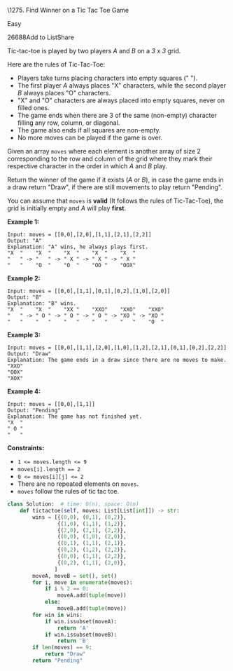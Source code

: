 \1275. Find Winner on a Tic Tac Toe Game

Easy

26688Add to ListShare

Tic-tac-toe is played by two players *A* and *B* on a *3* x *3* grid.

Here are the rules of Tic-Tac-Toe:

- Players take turns placing characters into empty squares (" ").
- The first player *A* always places "X" characters, while the second player *B* always places "O" characters.
- "X" and "O" characters are always placed into empty squares, never on filled ones.
- The game ends when there are 3 of the same (non-empty) character filling any row, column, or diagonal.
- The game also ends if all squares are non-empty.
- No more moves can be played if the game is over.

Given an array `moves` where each element is another array of size 2 corresponding to the row and column of the grid where they mark their respective character in the order in which *A* and *B* play.

Return the winner of the game if it exists (*A* or *B*), in case the game ends in a draw return "Draw", if there are still movements to play return "Pending".

You can assume that `moves` is **valid** (It follows the rules of Tic-Tac-Toe), the grid is initially empty and *A* will play **first**.

 

**Example 1:**

```
Input: moves = [[0,0],[2,0],[1,1],[2,1],[2,2]]
Output: "A"
Explanation: "A" wins, he always plays first.
"X  "    "X  "    "X  "    "X  "    "X  "
"   " -> "   " -> " X " -> " X " -> " X "
"   "    "O  "    "O  "    "OO "    "OOX"
```

**Example 2:**

```
Input: moves = [[0,0],[1,1],[0,1],[0,2],[1,0],[2,0]]
Output: "B"
Explanation: "B" wins.
"X  "    "X  "    "XX "    "XXO"    "XXO"    "XXO"
"   " -> " O " -> " O " -> " O " -> "XO " -> "XO " 
"   "    "   "    "   "    "   "    "   "    "O  "
```

**Example 3:**

```
Input: moves = [[0,0],[1,1],[2,0],[1,0],[1,2],[2,1],[0,1],[0,2],[2,2]]
Output: "Draw"
Explanation: The game ends in a draw since there are no moves to make.
"XXO"
"OOX"
"XOX"
```

**Example 4:**

```
Input: moves = [[0,0],[1,1]]
Output: "Pending"
Explanation: The game has not finished yet.
"X  "
" O "
"   "
```

 

**Constraints:**

- `1 <= moves.length <= 9`
- `moves[i].length == 2`
- `0 <= moves[i][j] <= 2`
- There are no repeated elements on `moves`.
- `moves` follow the rules of tic tac toe.



```python
class Solution:  # time: O(n), space: O(n)
    def tictactoe(self, moves: List[List[int]]) -> str:
        wins = [{(0,0), (0,1), (0,2)},
                {(1,0), (1,1), (1,2)},
                {(2,0), (2,1), (2,2)},
                {(0,0), (1,0), (2,0)},
                {(0,1), (1,1), (2,1)},
                {(0,2), (1,2), (2,2)},
                {(0,0), (1,1), (2,2)},
                {(0,2), (1,1), (2,0)},
               ]
        moveA, moveB = set(), set()
        for i, move in enumerate(moves):
            if i % 2 == 0:
                moveA.add(tuple(move))
            else:
                moveB.add(tuple(move))
        for win in wins:
            if win.issubset(moveA):
                return 'A'
            if win.issubset(moveB):
                return 'B'
        if len(moves) == 9:
            return "Draw"
        return "Pending"
```

